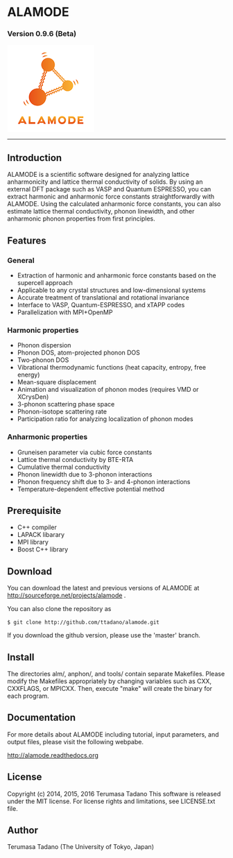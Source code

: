 # ALAMODE 
### Version 0.9.6 (Beta)
![alt ALAMODE](./docs/img/alamode.png)

- - -

## Introduction 

ALAMODE is a scientific software designed for analyzing lattice anharmonicity
and  lattice thermal conductivity of solids. By using an external DFT package
such as  VASP and Quantum ESPRESSO, you can extract harmonic and anharmonic
force constants  straightforwardly with ALAMODE. Using the calculated anharmonic
force constants, you can also estimate lattice thermal conductivity, phonon
linewidth, and other anharmonic phonon properties from first principles.

## Features


### General
* Extraction of harmonic and anharmonic force constants based on the supercell approach
* Applicable to any crystal structures and low-dimensional systems
* Accurate treatment of translational and rotational invariance
* Interface to VASP, Quantum-ESPRESSO, and xTAPP codes
* Parallelization with MPI+OpenMP

### Harmonic properties

* Phonon dispersion
* Phonon DOS, atom-projected phonon DOS
* Two-phonon DOS
* Vibrational thermodynamic functions (heat capacity, entropy, free energy)
* Mean-square displacement
* Animation and visualization of phonon modes (requires VMD or XCrysDen)
* 3-phonon scattering phase space
* Phonon-isotope scattering rate
* Participation ratio for analyzing localization of phonon modes


### Anharmonic properties
* Gruneisen parameter via cubic force constants
* Lattice thermal conductivity by BTE-RTA
* Cumulative thermal conductivity
* Phonon linewidth due to 3-phonon interactions
* Phonon frequency shift due to 3- and 4-phonon interactions
* Temperature-dependent effective potential method

## Prerequisite
* C++ compiler
* LAPACK libarary
* MPI library
* Boost C++ library

## Download

You can download the latest and previous versions of ALAMODE 
at http://sourceforge.net/projects/alamode .

You can also clone the repository as

```
$ git clone http://github.com/ttadano/alamode.git
```

If you download the github version, please use the 'master' branch.

## Install
The directories alm/, anphon/, and tools/ contain separate Makefiles.
Please modify the Makefiles appropriately by changing variables such as 
CXX, CXXFLAGS, or MPICXX. Then, execute "make" will create the binary for
each program.


## Documentation
For more details about ALAMODE including tutorial, input parameters, and 
output files, please visit the following webpabe.

http://alamode.readthedocs.org


## License
Copyright (c) 2014, 2015, 2016 Terumasa Tadano
This software is released under the MIT license. 
For license rights and limitations, see LICENSE.txt file.

## Author
Terumasa Tadano (The University of Tokyo, Japan)
